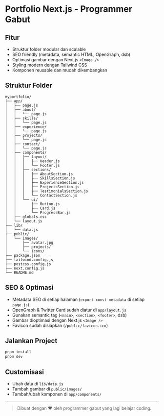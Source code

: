 # Portfolio Next.js - Programmer Gabut

## Fitur

-   Struktur folder modular dan scalable
-   SEO friendly (metadata, semantic HTML, OpenGraph, dsb)
-   Optimasi gambar dengan Next.js `<Image />`
-   Styling modern dengan Tailwind CSS
-   Komponen reusable dan mudah dikembangkan

## Struktur Folder

```
myportfolio/
├── app/
│   ├── page.js
│   ├── about/
│   │   └── page.js
│   ├── skills/
│   │   └── page.js
│   ├── experience/
│   │   └── page.js
│   ├── projects/
│   │   └── page.js
│   ├── contact/
│   │   └── page.js
│   ├── components/
│   │   ├── layout/
│   │   │   ├── Header.js
│   │   │   └── Footer.js
│   │   ├── sections/
│   │   │   ├── AboutSection.js
│   │   │   ├── SkillsSection.js
│   │   │   ├── ExperienceSection.js
│   │   │   ├── ProjectsSection.js
│   │   │   ├── TestimonialsSection.js
│   │   │   └── ContactSection.js
│   │   └── ui/
│   │       ├── Button.js
│   │       ├── Card.js
│   │       └── ProgressBar.js
│   ├── globals.css
│   └── layout.js
├── lib/
│   └── data.js
├── public/
│   └── images/
│       ├── avatar.jpg
│       ├── projects/
│       └── icons/
├── package.json
├── tailwind.config.js
├── postcss.config.js
├── next.config.js
└── README.md
```

## SEO & Optimasi

-   Metadata SEO di setiap halaman (`export const metadata` di setiap `page.js`)
-   OpenGraph & Twitter Card sudah diatur di `app/layout.js`
-   Gunakan semantic tag (`<main>`, `<section>`, `<footer>`, dsb)
-   Gambar dioptimasi dengan Next.js `<Image />`
-   Favicon sudah disiapkan (`/public/favicon.ico`)

## Jalankan Project

```bash
pnpm install
pnpm dev
```

## Customisasi

-   Ubah data di `lib/data.js`
-   Tambah gambar di `public/images/`
-   Tambah/ubah komponen di `app/components/`

---

> Dibuat dengan ❤️ oleh programmer gabut yang lagi belajar coding.
